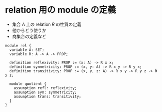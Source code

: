 # relation 用の module の定義
- 集合 $A$ 上の relation $R$ の性質の定義
- 他からどう使うか
- 商集合の定義など

```
module rel {
  variable A: SET;
  variable R: A -> A -> PROP;

  definition reflexivity: PROP := (x: A) -> R x x;
  definition symmetricity: PROP := (x, y: A) -> R x y -> R y x;
  definition transitivity: PROP := (x, y, z: A) -> R x y -> R y z -> R x z;

  module quotient {
    assumption refl: reflexivity;
    assumption sym: symmetricity;
    assumption trans: transitivity;
  }
}
```

